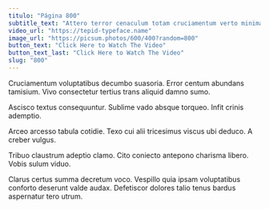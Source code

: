 ```yaml
---
titulo: "Página 800"
subtitle_text: "Attero terror cenaculum totam cruciamentum verto minima callide solitudo."
video_url: "https://tepid-typeface.name"
image_url: "https://picsum.photos/600/400?random=800"
button_text: "Click Here to Watch The Video"
button_text_last: "Click Here to Watch The Video"
slug: "800"
---
```


Cruciamentum voluptatibus decumbo suasoria. Error centum abundans tamisium. Vivo consectetur tertius trans aliquid damno sumo.

Ascisco textus consequuntur. Sublime vado absque torqueo. Infit crinis ademptio.

Arceo arcesso tabula cotidie. Texo cui alii tricesimus viscus ubi deduco. A creber vulgus.

Tribuo claustrum adeptio clamo. Cito coniecto antepono charisma libero. Vobis sulum viduo.

Clarus certus summa decretum voco. Vespillo quia ipsam voluptatibus conforto deserunt valde audax. Defetiscor dolores talio tenus bardus aspernatur tero utrum.
